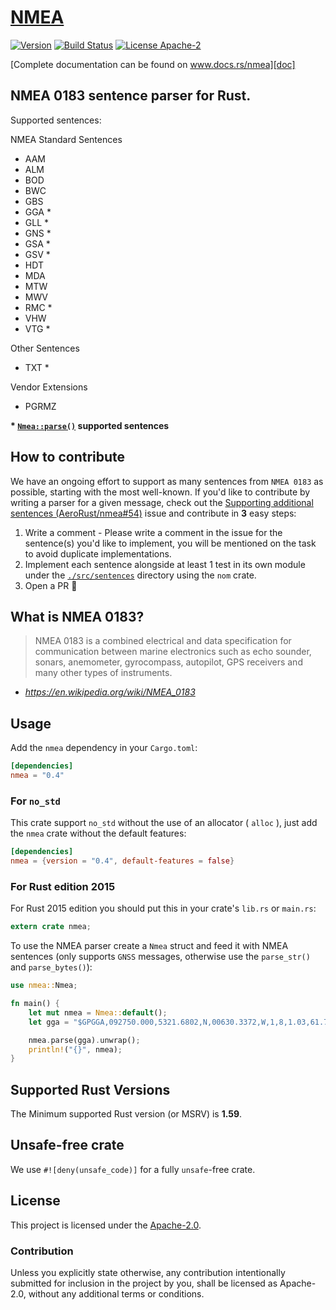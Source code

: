 # [NMEA][doc]

[![Version](https://img.shields.io/crates/v/nmea.svg)](https://crates.io/crates/nmea)
[![Build Status](https://github.com/AeroRust/nmea/actions/workflows/ci.yml/badge.svg)](https://github.com/AeroRust/nmea/actions/workflows/ci.yml)
[![License Apache-2](https://img.shields.io/crates/l/nmea.svg)](./LICENSE-APACHE)

[Complete documentation can be found on www.docs.rs/nmea][doc]

## NMEA 0183 sentence parser for Rust.

Supported sentences:

NMEA Standard Sentences
- AAM
- ALM
- BOD
- BWC
- GBS
- GGA *
- GLL *
- GNS *
- GSA *
- GSV *
- HDT
- MDA
- MTW
- MWV
- RMC *
- VHW
- VTG *

Other Sentences
- TXT *

Vendor Extensions
- PGRMZ

**\* [`Nmea::parse()`] supported sentences**

[`Nmea::parse()`]: https://docs.rs/nmea/latest/nmea/struct.Nmea.html#method.parse

## How to contribute

We have an ongoing effort to support as many sentences from `NMEA 0183` as possible,
starting with the most well-known.
If you'd like to contribute by writing a parser for a given message, check out the [Supporting additional sentences (AeroRust/nmea#54)](https://github.com/AeroRust/nmea/issues/54) issue and contribute in **3** easy steps:

1. Write a comment - Please write a comment in the issue for the sentence(s) you'd like to implement, you will be mentioned on the task to avoid duplicate implementations.
2. Implement each sentence alongside at least 1 test in its own module under the [`./src/sentences`](./src/sentences) directory using the `nom` crate.
3. Open a PR 🎉

## What is NMEA 0183?

> NMEA 0183 is a combined electrical and data specification for communication
> between marine electronics such as echo sounder, sonars, anemometer,
> gyrocompass, autopilot, GPS receivers and many other types of instruments.
>
- _https://en.wikipedia.org/wiki/NMEA_0183_


[doc]: https://docs.rs/nmea

## Usage

Add the `nmea` dependency in your `Cargo.toml`:

```toml
[dependencies]
nmea = "0.4"
```

### For `no_std`

This crate support `no_std` without the use of an allocator ( `alloc` ),
just add the `nmea` crate without the default features:

```toml
[dependencies]
nmea = {version = "0.4", default-features = false}
```

### For Rust edition 2015

For Rust 2015 edition you should put this in your crate's `lib.rs` or `main.rs`:

```rust
extern crate nmea;
```

To use the NMEA parser create a `Nmea` struct and feed it with NMEA sentences (only supports `GNSS` messages, otherwise use the `parse_str()` and `parse_bytes()`):

```rust
use nmea::Nmea;

fn main() {
    let mut nmea = Nmea::default();
    let gga = "$GPGGA,092750.000,5321.6802,N,00630.3372,W,1,8,1.03,61.7,M,55.2,M,,*76";

    nmea.parse(gga).unwrap();
    println!("{}", nmea);
}
```

## Supported Rust Versions

The Minimum supported Rust version (or MSRV) is **1.59**.

## Unsafe-free crate

We use `#![deny(unsafe_code)]` for a fully `unsafe`-free crate.

## License

This project is licensed under the [Apache-2.0](./LICENSE.txt).

### Contribution

Unless you explicitly state otherwise, any contribution intentionally submitted
for inclusion in the project by you, shall be licensed as Apache-2.0,
without any additional terms or conditions.
